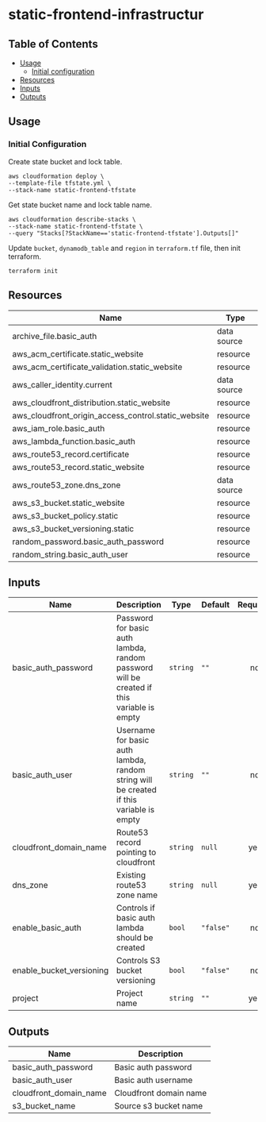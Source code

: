 # static-frontend-infrastructur
## Table of Contents
- [Usage](#usage)
    - [Initial configuration](#initial-configuration)
- [Resources](#resources)
- [Inputs](#inputs)
- [Outputs](#outputs)

## Usage
### Initial Configuration

Create state bucket and lock table.

```
aws cloudformation deploy \
--template-file tfstate.yml \
--stack-name static-frontend-tfstate
```

Get state bucket name and lock table name.

```
aws cloudformation describe-stacks \
--stack-name static-frontend-tfstate \
--query "Stacks[?StackName=='static-frontend-tfstate'].Outputs[]"
```

Update `bucket`, `dynamodb_table` and `region` in `terraform.tf` file, then init terraform.

```
terraform init
```

## Resources
| Name | Type |
|------|------|
| archive_file.basic_auth | data source |
| aws_acm_certificate.static_website | resource |
| aws_acm_certificate_validation.static_website | resource |
| aws_caller_identity.current | data source |
| aws_cloudfront_distribution.static_website | resource |
| aws_cloudfront_origin_access_control.static_website | resource |
| aws_iam_role.basic_auth | resource |
| aws_lambda_function.basic_auth | resource |
| aws_route53_record.certificate | resource |
| aws_route53_record.static_website | resource |
| aws_route53_zone.dns_zone | data source |
| aws_s3_bucket.static_website | resource |
| aws_s3_bucket_policy.static | resource |
| aws_s3_bucket_versioning.static | resource |
| random_password.basic_auth_password | resource |
| random_string.basic_auth_user | resource |

## Inputs

| Name | Description | Type | Default | Required |
|------|-------------|------|---------|:--------:|
| basic_auth_password | Password for basic auth lambda, random password will be created if this variable is empty | `string` | `""` | no |
| basic_auth_user | Username for basic auth lambda, random string will be created if this variable is empty | `string` | `""` | no |
| cloudfront_domain_name | Route53 record pointing to cloudfront | `string` | `null` | yes |
| dns_zone | Existing route53 zone name | `string` | `null` | yes |
| enable_basic_auth | Controls if basic auth lambda should be created | `bool` | `"false"` | no |
| enable_bucket_versioning | Controls S3 bucket versioning | `bool` | `"false"` | no |
| project | Project name | `string` | `""` | yes |

## Outputs
| Name | Description |
|------|-------------|
| basic_auth_password | Basic auth password | 
| basic_auth_user | Basic auth username |
| cloudfront_domain_name | Cloudfront domain name |
| s3_bucket_name | Source s3 bucket name |

